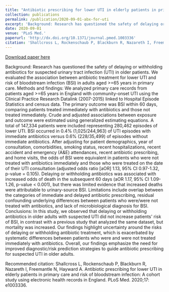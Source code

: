 ```yaml
---
title: "Antibiotic prescribing for lower UTI in elderly patients in primary care and risk of bloodstream infection: A cohort study using electronic health records in England"
collection: publications
permalink: /publication/2020-09-01-abx-for-uti
excerpt: 'Background: Research has questioned the safety of delaying or withholding antibiotics for suspected urinary tract infection (UTI) in older patients. We evaluated the association between antibiotic treatment for lower UTI and risk of bloodstream infection (BSI) in adults aged >=65 years in primary care. Methods and findings: We analyzed primary care records from patients aged >=65 years in England with community-onset UTI using the Clinical Practice Research Datalink (2007-2015) linked to Hospital Episode Statistics and census data. The primary outcome was BSI within 60 days, comparing patients treated immediately with antibiotics and those not treated immediately. Crude and adjusted associations between exposure and outcome were estimated using generalized estimating equations. A total of 147,334 patients were included representing 280,462 episodes of lower UTI. BSI occurred in 0.4% (1,025/244,963) of UTI episodes with immediate antibiotics versus 0.6% (228/35,499) of episodes without immediate antibiotics. After adjusting for patient demographics, year of consultation, comorbidities, smoking status, recent hospitalizations, recent accident and emergency (A&amp;E) attendances, recent antibiotic prescribing, and home visits, the odds of BSI were equivalent in patients who were not treated with antibiotics immediately and those who were treated on the date of their UTI consultation (adjusted odds ratio [aOR] 1.13, 95% CI 0.97-1.32, p-value = 0.105). Delaying or withholding antibiotics was associated with increased odds of death in the subsequent 60 days (aOR 1.17, 95% CI 1.09-1.26, p-value < 0.001), but there was limited evidence that increased deaths were attributable to urinary-source BSI. Limitations include overlap between the categories of immediate and delayed antibiotic prescribing, residual confounding underlying differences between patients who were/were not treated with antibiotics, and lack of microbiological diagnosis for BSI. Conclusions: In this study, we observed that delaying or withholding antibiotics in older adults with suspected UTI did not increase patients&apos; risk of BSI, in contrast with a previous study that analyzed the same dataset, but mortality was increased. Our findings highlight uncertainty around the risks of delaying or withholding antibiotic treatment, which is exacerbated by systematic differences between patients who were and were not treated immediately with antibiotics. Overall, our findings emphasize the need for improved diagnostic/risk prediction strategies to guide antibiotic prescribing for suspected UTI in older adults.'
date: 2020-09-01
venue: 'PLoS Med.'
paperurl: 'http://dx.doi.org/10.1371/journal.pmed.1003336'
citation: 'Shallcross L, Rockenschaub P, Blackburn R, Nazareth I, Freemantle N, Hayward A. Antibiotic prescribing for lower UTI in elderly patients in primary care and risk of bloodstream infection: A cohort study using electronic health records in England. PLoS Med. 2020;17: e1003336.'
---
```


<a href='http://dx.doi.org/10.1371/journal.pmed.1003336'>Download paper here</a>

Background: Research has questioned the safety of delaying or withholding antibiotics for suspected urinary tract infection (UTI) in older patients. We evaluated the association between antibiotic treatment for lower UTI and risk of bloodstream infection (BSI) in adults aged >=65 years in primary care. Methods and findings: We analyzed primary care records from patients aged >=65 years in England with community-onset UTI using the Clinical Practice Research Datalink (2007-2015) linked to Hospital Episode Statistics and census data. The primary outcome was BSI within 60 days, comparing patients treated immediately with antibiotics and those not treated immediately. Crude and adjusted associations between exposure and outcome were estimated using generalized estimating equations. A total of 147,334 patients were included representing 280,462 episodes of lower UTI. BSI occurred in 0.4% (1,025/244,963) of UTI episodes with immediate antibiotics versus 0.6% (228/35,499) of episodes without immediate antibiotics. After adjusting for patient demographics, year of consultation, comorbidities, smoking status, recent hospitalizations, recent accident and emergency (A&amp;E) attendances, recent antibiotic prescribing, and home visits, the odds of BSI were equivalent in patients who were not treated with antibiotics immediately and those who were treated on the date of their UTI consultation (adjusted odds ratio [aOR] 1.13, 95% CI 0.97-1.32, p-value = 0.105). Delaying or withholding antibiotics was associated with increased odds of death in the subsequent 60 days (aOR 1.17, 95% CI 1.09-1.26, p-value < 0.001), but there was limited evidence that increased deaths were attributable to urinary-source BSI. Limitations include overlap between the categories of immediate and delayed antibiotic prescribing, residual confounding underlying differences between patients who were/were not treated with antibiotics, and lack of microbiological diagnosis for BSI. Conclusions: In this study, we observed that delaying or withholding antibiotics in older adults with suspected UTI did not increase patients&apos; risk of BSI, in contrast with a previous study that analyzed the same dataset, but mortality was increased. Our findings highlight uncertainty around the risks of delaying or withholding antibiotic treatment, which is exacerbated by systematic differences between patients who were and were not treated immediately with antibiotics. Overall, our findings emphasize the need for improved diagnostic/risk prediction strategies to guide antibiotic prescribing for suspected UTI in older adults.

Recommended citation: Shallcross L, Rockenschaub P, Blackburn R, Nazareth I, Freemantle N, Hayward A. Antibiotic prescribing for lower UTI in elderly patients in primary care and risk of bloodstream infection: A cohort study using electronic health records in England. PLoS Med. 2020;17: e1003336.
